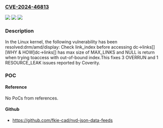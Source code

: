 ### [CVE-2024-46813](https://cve.mitre.org/cgi-bin/cvename.cgi?name=CVE-2024-46813)
![](https://img.shields.io/static/v1?label=Product&message=Linux&color=blue)
![](https://img.shields.io/static/v1?label=Version&message=1da177e4c3f4%3C%20ac04759b4a00%20&color=brighgreen)
![](https://img.shields.io/static/v1?label=Vulnerability&message=n%2Fa&color=brighgreen)

### Description

In the Linux kernel, the following vulnerability has been resolved:drm/amd/display: Check link_index before accessing dc->links[][WHY & HOW]dc->links[] has max size of MAX_LINKS and NULL is return when trying toaccess with out-of-bound index.This fixes 3 OVERRUN and 1 RESOURCE_LEAK issues reported by Coverity.

### POC

#### Reference
No PoCs from references.

#### Github
- https://github.com/fkie-cad/nvd-json-data-feeds


